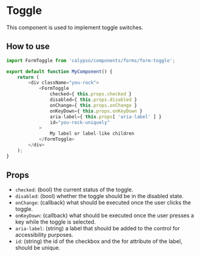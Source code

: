 # Toggle

This component is used to implement toggle switches.

## How to use

```js
import FormToggle from 'calypso/components/forms/form-toggle';

export default function MyComponent() {
	return (
		<div className="you-rock">
			<FormToggle
				checked={ this.props.checked }
				disabled={ this.props.disabled }
				onChange={ this.props.onChange }
				onKeyDown={ this.props.onKeyDown }
				aria-label={ this.props[ 'aria-label' ] }
				id="you-rock-uniquely"
			>
				My label or label-like children
			</FormToggle>
		</div>
	);
}
```

## Props

- `checked`: (bool) the current status of the toggle.
- `disabled`: (bool) whether the toggle should be in the disabled state.
- `onChange`: (callback) what should be executed once the user clicks the toggle.
- `onKeyDown`: (callback) what should be executed once the user presses a key while the toggle is selected.
- `aria-label`: (string) a label that should be added to the control for accessibility purposes.
- `id`: (string) the id of the checkbox and the for attribute of the label, should be unique.
